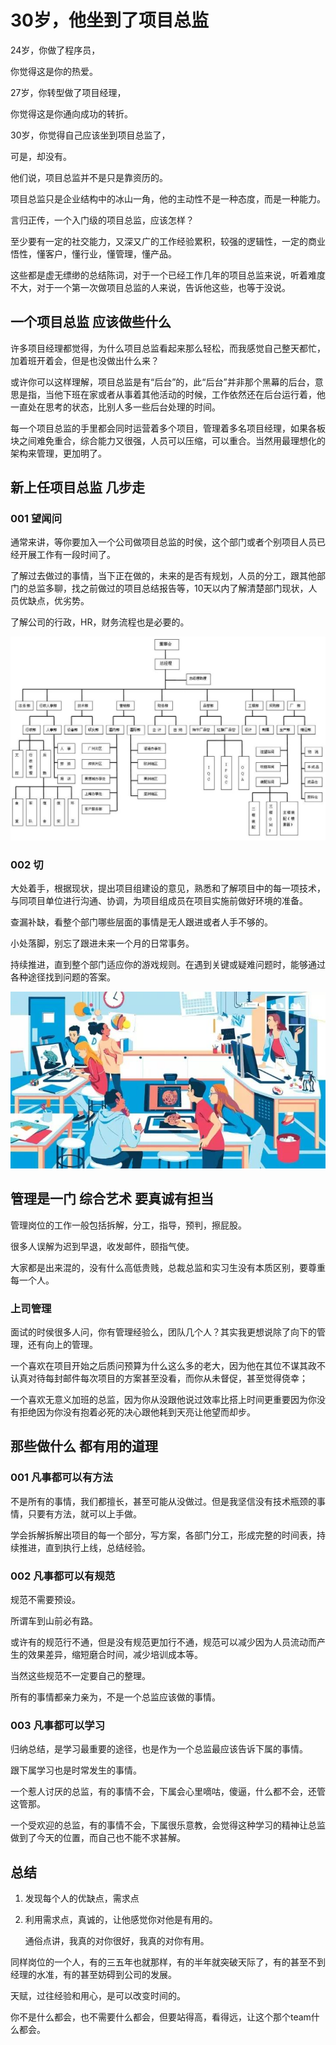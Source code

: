 # 30岁，他坐到了项目总监
24岁，你做了程序员，

你觉得这是你的热爱。

27岁，你转型做了项目经理，

你觉得这是你通向成功的转折。

30岁，你觉得自己应该坐到项目总监了，

可是，却没有。

他们说，项目总监并不是只是靠资历的。

项目总监只是企业结构中的冰山一角，他的主动性不是一种态度，而是一种能力。

言归正传，一个入门级的项目总监，应该怎样？

至少要有一定的社交能力，又深又广的工作经验累积，较强的逻辑性，一定的商业悟性，懂客户，懂行业，懂管理，懂产品。

这些都是虚无缥缈的总结陈词，对于一个已经工作几年的项目总监来说，听着难度不大，对于一个第一次做项目总监的人来说，告诉他这些，也等于没说。


## 一个项目总监 应该做些什么

许多项目经理都觉得，为什么项目总监看起来那么轻松，而我感觉自己整天都忙，加着班开着会，但是也没做出什么来？

或许你可以这样理解，项目总监是有“后台”的，此“后台”并非那个黑幕的后台，意思是指，当他下班在家或者从事着其他活动的时候，工作依然还在后台运行着，他一直处在思考的状态，比别人多一些后台处理的时间。

每一个项目总监的手里都会同时运营着多个项目，管理着多名项目经理，如果各板块之间难免重合，综合能力又很强，人员可以压缩，可以重合。当然用最理想化的架构来管理，更加明了。

## 新上任项目总监 几步走

### 001 望闻问
通常来讲，等你要加入一个公司做项目总监的时侯，这个部门或者个别项目人员已经开展工作有一段时间了。

了解过去做过的事情，当下正在做的，未来的是否有规划，人员的分工，跟其他部门的总监多聊，找之前做过的项目总结报告等，10天以内了解清楚部门现状，人员优缺点，优劣势。

了解公司的行政，HR，财务流程也是必要的。

![](/img/20190924102129.jpg)

### 002 切

大处着手，根据现状，提出项目组建设的意见，熟悉和了解项目中的每一项技术，与同项目单位进行沟通、协调，为项目组成员在项目实施前做好环境的准备。

查漏补缺，看整个部门哪些层面的事情是无人跟进或者人手不够的。

小处落脚，别忘了跟进未来一个月的日常事务。

持续推进，直到整个部门适应你的游戏规则。在遇到关键或疑难问题时，能够通过各种途径找到问题的答案。

![](/img/20190924102230.jpg)

## 管理是一门 综合艺术 要真诚有担当

管理岗位的工作一般包括拆解，分工，指导，预判，擦屁股。

很多人误解为迟到早退，收发邮件，颐指气使。

大家都是出来混的，没有什么高低贵贱，总裁总监和实习生没有本质区别，要尊重每一个人。


### 上司管理

面试的时侯很多人问，你有管理经验么，团队几个人？其实我更想说除了向下的管理，还有向上的管理。

一个喜欢在项目开始之后质问预算为什么这么多的老大，因为他在其位不谋其政不认真对待每封邮件每次项目的方案甚至没看，而你从未督促，甚至觉得侥幸；

一个喜欢无意义加班的总监，因为你从没跟他说过效率比搭上时间更重要因为你没有拒绝因为你没有抱着必死的决心跟他耗到天亮让他望而却步。




## 那些做什么 都有用的道理

### 001 凡事都可以有方法

不是所有的事情，我们都擅长，甚至可能从没做过。但是我坚信没有技术瓶颈的事情，只要有方法，就可以上手做。

学会拆解拆解出项目的每一个部分，写方案，各部门分工，形成完整的时间表，持续推进，直到执行上线，总结经验。

### 002 凡事都可以有规范

规范不需要预设。

所谓车到山前必有路。

或许有的规范行不通，但是没有规范更加行不通，规范可以减少因为人员流动而产生的效果差异，缩短磨合时间，减少培训成本等。

当然这些规范不一定要自己的整理。

所有的事情都亲力亲为，不是一个总监应该做的事情。

### 003 凡事都可以学习

归纳总结，是学习最重要的途径，也是作为一个总监最应该告诉下属的事情。

跟下属学习也是时常发生的事情。

一个惹人讨厌的总监，有的事情不会，下属会心里嘀咕，傻逼，什么都不会，还管这管那。

一个受欢迎的总监，有的事情不会，下属很乐意教，会觉得这种学习的精神让总监做到了今天的位置，而自己也不能不求甚解。

## 总结

1. 发现每个人的优缺点，需求点

2. 利用需求点，真诚的，让他感觉你对他是有用的。
    
    通俗点讲，我真的对你很好，我真的对你有用。

同样岗位的一个人，有的三五年也就那样，有的半年就突破天际了，有的甚至不到经理的水准，有的甚至妨碍到公司的发展。

天赋，过往经验和用心，是可以改变时间的。

你不是什么都会，也不需要什么都会，但要站得高，看得远，让这个那个team什么都会。
